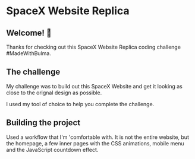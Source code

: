 # SpaceX Website Replica


## Welcome! 👋

Thanks for checking out this SpaceX Website Replica coding challenge #MadeWithBulma.


## The challenge

My challenge was to build out this SpaceX Website and get it looking as close to the orignal design as possible.

I used my tool of choice to help you complete the challenge.


## Building the project

Used a workflow that I'm 'comfortable with. It is not the entire website, but the homepage, a few inner pages with the CSS animations, mobile menu and the JavaScript countdown effect.


